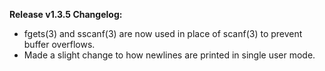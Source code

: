 **Release v1.3.5 Changelog:**
* fgets(3) and sscanf(3) are now used in place of scanf(3) to prevent buffer overflows.
* Made a slight change to how newlines are printed in single user mode.
